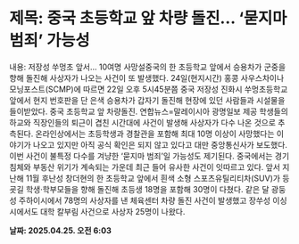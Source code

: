 # **제목: 중국 초등학교 앞 차량 돌진… ‘묻지마 범죄’ 가능성**

  내용: 저장성 쑤멍초 앞서… 10여명 사망설중국의 한 초등학교 앞에서 승용차가 군중을 향해 돌진해 사상자가 나오는 사건이 또 발생했다.  24일(현지시간) 홍콩 사우스차이나모닝포스트(SCMP)에 따르면 22일 오후 5시45분쯤 중국 저장성 진화시 쑤멍초등학교 앞에서 현지 번호판을 단 은색 승용차가 갑자기 돌진해 현장에 있던 사람들과 시설물을 들이받았다.       중국 초등학교 앞 차량돌진. 연합뉴스=말레이시아 광명일보 제공    학생들의 하교와 직장인들의 퇴근이 겹친 시간대에 사건이 발생해 사상자가 다수 나온 것으로 추측된다. 온라인상에서는 초등학생과 경찰관을 포함해 최대 10명 이상이 사망했다는 이야기가 나오고 있지만 아직 공식 확인은 되지 않고 있다고 대만 중앙통신사가 보도했다.  이번 사건이 불특정 다수를 겨냥한 ‘묻지마 범죄’일 가능성도 제기된다. 중국에서는 경기 침체와 부동산 위기가 계속되는 가운데 최근 들어 유사한 사건이 잇따르고 있다. 앞서 지난해 11월 후난성 창더현의 한 초등학교 앞에서 흰색 소형 스포츠유틸리티차(SUV)가 등굣길 학생·학부모들을 향해 돌진해 초등생 18명을 포함해 30명이 다쳤다. 같은 달 광둥성 주하이시에서 78명의 사상자를 낸 체육센터 차량 돌진 사건이 발생했고 장쑤성 이싱시에서도 대학 칼부림 사건으로 사상자 25명이 나왔다.

  **날짜: 2025.04.25. 오전 6:03**